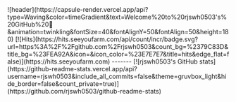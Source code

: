 
<div>
![header](https://capsule-render.vercel.app/api?type=Waving&color=timeGradient&text=Welcome%20to%20rjswh0503's%20GitHub%20👋&animation=twinkling&fontSize=40&fontAlignY=50&fontAlign=50&height=180)
[![Hits](https://hits.seeyoufarm.com/api/count/incr/badge.svg?url=https%3A%2F%2Fgithub.com%2Frjswh0503&count_bg=%2379C83D&title_bg=%23FEA92A&icon=&icon_color=%23E7E7E7&title=hits&edge_flat=false)](https://hits.seeyoufarm.com)
-------
[![rjswh0503's GitHub stats](https://github-readme-stats.vercel.app/api?username=rjswh0503&include_all_commits=false&theme=gruvbox_light&hide_border=false&count_private=true)](https://github.com/rjswh0503/github-readme-stats)
<br>


</div>
